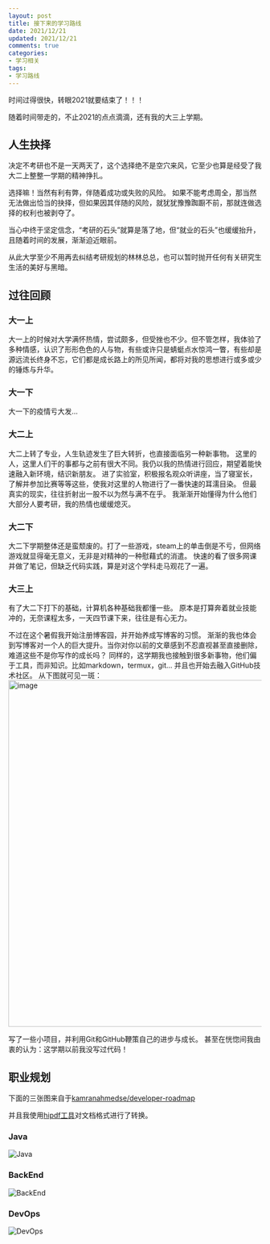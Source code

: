 ```yaml
---
layout: post
title: 接下来的学习路线
date: 2021/12/21
updated: 2021/12/21
comments: true
categories: 
- 学习相关
tags:
- 学习路线
---
```


时间过得很快，转眼2021就要结束了！！！

随着时间带走的，不止2021的点点滴滴，还有我的大三上学期。

## 人生抉择
决定不考研也不是一天两天了，这个选择绝不是空穴来风，它至少也算是经受了我大二上整整一学期的精神挣扎。

选择嘛！当然有利有弊，伴随着成功或失败的风险。
如果不能考虑周全，那当然无法做出恰当的抉择，但如果因其伴随的风险，就犹犹豫豫踟蹰不前，那就连做选择的权利也被剥夺了。

当心中终于坚定信念，“考研的石头”就算是落了地，但“就业的石头”也缓缓抬升，且随着时间的发展，渐渐迫近眼前。

从此大学至少不用再去纠结考研规划的林林总总，也可以暂时抛开任何有关研究生生活的美好与黑暗。

## 过往回顾
### 大一上
大一上的时候对大学满怀热情，尝试颇多，但受挫也不少。但不管怎样，我体验了多种情感，认识了形形色色的人与物，有些或许只是蜻蜓点水惊鸿一瞥，有些却是源远流长终身不忘，它们都是成长路上的所见所闻，都将对我的思想进行或多或少的锤炼与升华。

### 大一下
大一下的疫情亏大发...

### 大二上
大二上转了专业，人生轨迹发生了巨大转折，也直接面临另一种新事物。
这里的人，这里人们干的事都与之前有很大不同。我仍以我的热情进行回应，期望着能快速融入新环境，结识新朋友。
进了实验室，积极报名观众听讲座，当了寝室长，了解并参加比赛等等这些，使我对这里的人物进行了一番快速的耳濡目染。
但最真实的现实，往往折射出一股不以为然与满不在乎。
我渐渐开始懂得为什么他们大部分人要考研，我的热情也缓缓熄灭。

### 大二下
大二下学期整体还是蛮颓废的。打了一些游戏，steam上的单击倒是不亏，但网络游戏就显得毫无意义，无非是对精神的一种慰藉式的消遣。
快速的看了很多网课并做了笔记，但缺乏代码实践，算是对这个学科走马观花了一遍。

### 大三上
有了大二下打下的基础，计算机各种基础我都懂一些。
原本是打算奔着就业技能冲的，无奈课程太多，一天四节课下来，往往是有心无力。

不过在这个暑假我开始注册博客园，并开始养成写博客的习惯。
渐渐的我也体会到写博客对一个人的巨大提升。当你对你以前的文章感到不忍直视甚至直接删除，难道这些不是你写作的成长吗？
同样的，这学期我也接触到很多新事物，他们偏于工具，而非知识。比如markdown，termux，git...
并且也开始去融入GitHub技术社区。
从下图就可见一斑：
<img width="688" alt="image" src="https://user-images.githubusercontent.com/74645100/146919567-a8af9349-1e09-4924-a4f1-8e3025f80807.png">

写了一些小项目，并利用Git和GitHub鞭策自己的进步与成长。
甚至在恍惚间我由衷的认为：这学期以前我没写过代码！

## 职业规划
下面的三张图来自于[kamranahmedse/developer-roadmap](https://github.com/kamranahmedse/developer-roadmap)

并且我使用[hipdf工具](https://www.hipdf.cn/all-tools)对文档格式进行了转换。

### Java
![Java](https://user-images.githubusercontent.com/74645100/146913243-c203379e-6fd3-47bc-bc26-2545ef7bd8fc.jpg)

### BackEnd
![BackEnd](https://user-images.githubusercontent.com/74645100/146913299-7614c6c2-6fd6-4a2c-a098-18486fc5b381.jpg)

### DevOps
![DevOps](https://user-images.githubusercontent.com/74645100/146913364-0741b342-fc7e-4602-8f56-72968a855b5b.jpg)